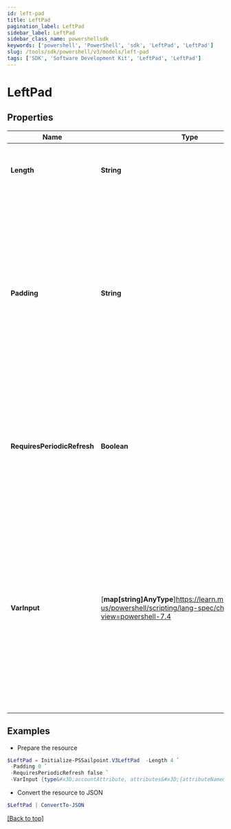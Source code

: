 ```yaml
---
id: left-pad
title: LeftPad
pagination_label: LeftPad
sidebar_label: LeftPad
sidebar_class_name: powershellsdk
keywords: ['powershell', 'PowerShell', 'sdk', 'LeftPad', 'LeftPad'] 
slug: /tools/sdk/powershell/v3/models/left-pad
tags: ['SDK', 'Software Development Kit', 'LeftPad', 'LeftPad']
---
```



# LeftPad

## Properties

Name | Type | Description | Notes
------------ | ------------- | ------------- | -------------
**Length** | **String** | An integer value for the desired length of the final output string | [required]
**Padding** | **String** | A string value representing the character that the incoming data should be padded with to get to the desired length   If not provided, the transform will default to a single space ("" "") character for padding  | [optional] 
**RequiresPeriodicRefresh** | **Boolean** | A value that indicates whether the transform logic should be re-evaluated every evening as part of the identity refresh process | [optional] [default to $false]
**VarInput** | [**map[string]AnyType**]https://learn.microsoft.com/en-us/powershell/scripting/lang-spec/chapter-04?view=powershell-7.4 | This is an optional attribute that can explicitly define the input data which will be fed into the transform logic. If input is not provided, the transform will take its input from the source and attribute combination configured via the UI. | [optional] 

## Examples

- Prepare the resource
```powershell
$LeftPad = Initialize-PSSailpoint.V3LeftPad  -Length 4 `
 -Padding 0 `
 -RequiresPeriodicRefresh false `
 -VarInput {type&#x3D;accountAttribute, attributes&#x3D;{attributeName&#x3D;first_name, sourceName&#x3D;Source}}
```

- Convert the resource to JSON
```powershell
$LeftPad | ConvertTo-JSON
```


[[Back to top]](#) 


